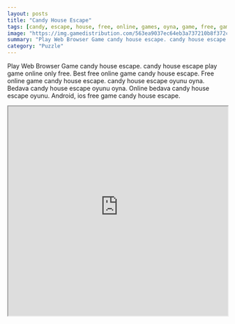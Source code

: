 ```yaml
---
layout: posts
title: "Candy House Escape"
tags: [candy, escape, house, free, online, games, oyna, game, free, games, play, play, games]
image: "https://img.gamedistribution.com/563ea9037ec64eb3a737210b8f372c69.jpg"
summary: "Play Web Browser Game candy house escape. candy house escape play game online only free. Best free online game candy house escape. Free online game candy house escape. candy house escape oyunu oyna. Bedava candy house escape oyunu oyna. Online bedava candy house escape oyunu. Android, ios free game candy house escape."
category: "Puzzle"
---
```


Play Web Browser Game candy house escape. candy house escape play game online only free. Best free online game candy house escape. Free online game candy house escape. candy house escape oyunu oyna. Bedava candy house escape oyunu oyna. Online bedava candy house escape oyunu. Android, ios free game candy house escape.

<iframe width="100%" height="480px;" src="https://flash.gamedistribution.com?game=563ea9037ec64eb3a737210b8f372c69"></iframe>